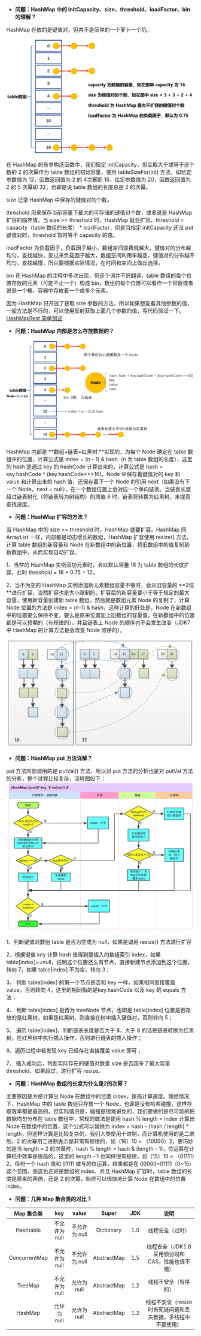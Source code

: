 - **问题：HashMap 中的 initCapacity、size、threshold、loadFactor、bin 的理解？**

HashMap 存放的是键值对，但并不是简单的一个萝卜一个坑。

![HashMap概念](./images/HashMap概念.png)

在 HashMap 的有参构造函数中，我们指定 initCapacity，但会取大于或等于这个数的 2 的次幂作为 table 数组的初始容量，使用 tableSizeFor(int) 方法，如给定参数值为 12，函数返回值为 2 的 4次幂即 16，给定参数值为 20，函数返回值为 2 的 5 次幂即 32，也即是说 table 数组的长度总是 2 的次幂。

size 记录 HashMap 中保存的键值对的个数。

threshold 用来保存当前容量下最大的可存储的键值对个数，或者说是 HashMap 扩容的临界值，当 size >= threshold 时，HashMap 就会扩容，threshold = capacity（table 数组的长度） * loadFactor，但是当指定 initCapacity 还没 put 键值对时，threshold 暂时等于 capacity 的值。

loadFactor 为负载因子，负载因子越小，数组空间浪费就越大，键值对的分布越均匀，查找越快，反过来负载因子越大，数组空间利用率越高，键值对的分布越不均匀，查找越慢，所以要根据实际情况，在时间和空间上做出选择。

bin 在 HashMap 的注释中多次出现，但这个词并不好翻译，table 数组的每个位置存放的元素（可能不止一个）构成 bin，数组的每个位置可以看作一个容器或者说是一个桶，容器中存放着一个或多个元素。

因为 HashMap 只开放了获取 size 参数的方法，所以如果想查看其他参数的值，一般方法是不行的，可以使用反射获取上面几个参数的值，写代码验证一下。[HashMapTest 简单测试](/测试代码/Java集合知识/HashMapTest/HashMapTest.java)


- **问题：HashMap 内部是怎么存放数据的？**

![HashMap内部结构](./images/HashMap内部结构.png)

HashMap 内部是 **数组+链表+红黑树 **实现的，为每个 Node 确定在 table 数组中的位置，计算公式是 index = (n - 1) & hash（n 为 table 数组的长度），这里的 hash 是通过 key 的 hashCode 计算出来的，计算公式是 hash = key.hashCode ^ (key.hashCode>>>16)。Node 中保存着键值对的 key 和 value 和计算出来的 hash 值，还保存着下一个 Node 的引用 next（如果没有下一个 Node，next = null），在一个数组位置上会对应一个单向链表。当链表长度超过链表树化（将链表转为树结构）的阈值 8 时，链表将转换为红黑树，来提高查找速度。


- **问题：HashMap 扩容的方法？**

当 HashMap 中的 size >= threshold 时，HashMap 就要扩容。HashMap 同 ArrayList 一样，内部都是动态增长的数组，HashMap 扩容使用 resize() 方法，计算 table 数组的新容量和 Node 在新数组中的新位置，将旧数组中的值复制到新数组中，从而实现自动扩容。

1、当空的 HashMap 实例添加元素时，会以默认容量 16 为 table 数组的长度扩容，此时 threshold = 16 * 0.75 = 12。

2、当不为空的 HashMap 实例添加新元素数组容量不够时，会以旧容量的 **2倍 **进行扩容，当然扩容也是大小限制的，扩容后的新容量要小于等于规定的最大容量，使用新容量创建新 table 数组，然后就是数组元素 Node 的复制了，计算 Node 位置的方法是 index = (n-1) & hash，这样计算的好处是，Node 在新数组中的位置要么保持不变，要么是原来位置加上旧数组的容量值，在新数组中的位置都是可以预期的（有规律的），并且链表上 Node 的顺序也不会发生改变（JDK7 中 HashMap 的计算方法是会改变 Node 顺序的）。

![数组扩容](./images/数组扩容.png)

- **问题：HashMap put 方法详解？**

put 方法内部调用的是 putVal() 方法，所以对 put 方法的分析也是对 putVal 方法的分析，整个过程比较复杂，流程图如下：
![put方法详解](./images/put方法详解.png)

1、判断键值对数组 table 是否为空或为 null，如果是调用 resize() 方法进行扩容

2、根据键值 key 计算 hash 值得到要插入的数组索引 index，如果 table[index]==null，说明这个位置还么有节点，直接新建节点添加到这个位置，转向 7，如果 table[index] 不为空，转向 3；

3、 判断 table[index] 的第一个节点是否和 key 一样，如果相同直接覆盖 value，否则转向 4，这里的相同指的是key.hashCode 以及 key 的 equals 方法；

4、 判断 table[index] 是否为 treeNode 节点，也即是 table[index] 位置是否存放的是红黑树，如果是红黑树，则直接在树中插入键值对，否则转向 5；

5、 遍历 table[index]，判断链表长度是否大于 8，大于 8 的话把链表转换为红黑树，在红黑树中执行插入操作，否则进行链表的插入操作；

6、遍历过程中若发现 key 已经存在直接覆盖 value 即可；

7、 插入成功后，判断实际存在的键值对数量 size 是否超多了最大容量 threshold，如果超过，进行扩容 resize。

- **问题：HashMap 数组的长度为什么是2的次幂？**

主要原因是方便计算出 Node 在数组中的位置 index，提高计算速度。理想情况下，HashMap 中的 table 数组只存放一个 Node，也即是没有哈希碰撞，这样存取效率都是最高的。但实际情况是，碰撞是很难避免的，我们要做的是尽可能的把数据均匀分布在 table 数组中，常规的做法是使用 hash % length = index 计算出 Node 在数组中的位置，这个公式可以替换为 index = hash - (hash / length) * length，但这样计算是比较复杂的，我们人类使用十进制，而计算机使用的是二进制，2 的次幂用二进制表示是非常有规律的，如（16）10 = （10000）2，更巧妙的是当 length = 2 的次幂时，hash % length = hash & (length - 1)，位运算在计算机中效率是很高的，这里的 length - 1 也同样很有规律，如（15）10 = （01111）2，任何一个 hash 值和 01111 做与的位运算，结果都是在 00000~01111（0~15） 这个范围，而这也正好是数组的 index。并且 HashMap 扩容时，table 数组的长度是原来的两倍，还是 2 的次幂，始终可以很快地计算 Node 在数组中的位置 index。

- **问题：几种 Map 集合类的对比？**

|  Map 集合类   |      key      |     value     |    Super    | JDK  |                     说明                     |
| :-----------: | :-----------: | :-----------: | :---------: | :--: | :------------------------------------------: |
|   Hashtable   | 不允许为 null | 不允许为 null | Dictionary  | 1.0  |               线程安全（过时）               |
| ConcurrentMap | 不允许为 null | 不允许为 null | AbstractMap | 1.5  | 线程安全（JDK1.8 采用锁分段和CAS，性能也很不错） |
|    TreeMap    | 不允许为 null |  允许为 null  | AbstractMap | 1.2  |          线程不安全（有序的）          |
|    HashMap    |  允许为 null  |  允许为 null  | AbstractMap | 1.2  | 线程不安全（resize 时有死链问题和丢失数据，多线程中不要使用）  |
